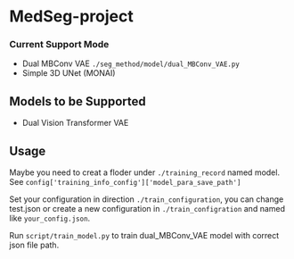 # MedSeg-project

### Current Support Mode
- Dual MBConv VAE ```./seg_method/model/dual_MBConv_VAE.py```
- Simple 3D UNet (MONAI)

## Models to be Supported
- Dual Vision Transformer VAE

## Usage
Maybe you need to creat a floder under ```./training_record``` named model. See 
```config['training_info_config']['model_para_save_path']``` 

Set your configuration in direction ```./train_configuration```, you can change test.json or create a new 
configuration in ```./train_configration``` and named like ```your_config.json```.

Run ```script/train_model.py``` to train dual_MBConv_VAE model with correct json file path.

